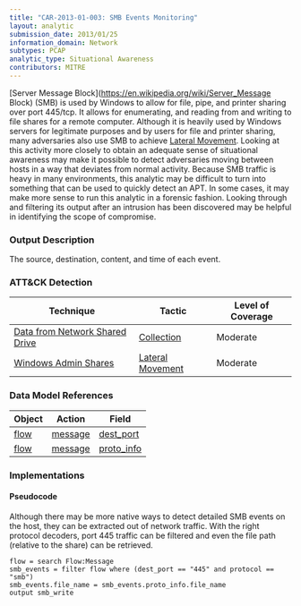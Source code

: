 ```yaml
---
title: "CAR-2013-01-003: SMB Events Monitoring"
layout: analytic
submission_date: 2013/01/25
information_domain: Network
subtypes: PCAP
analytic_type: Situational Awareness
contributors: MITRE
---
```


[Server Message Block](https://en.wikipedia.org/wiki/Server_Message Block) (SMB) is used by Windows to allow for file, pipe, and printer sharing over port 445/tcp. It allows for enumerating, and reading from and writing to file shares for a remote computer. Although it is heavily used by Windows servers for legitimate purposes and by users for file and printer sharing, many adversaries also use SMB to achieve [Lateral Movement](https://attack.mitre.org/tactics/TA0008). Looking at this activity more closely to obtain an adequate sense of situational awareness may make it possible to detect adversaries moving between hosts in a way that deviates from normal activity. Because SMB traffic is heavy in many environments, this analytic may be difficult to turn into something that can be used to quickly detect an APT. In some cases, it may make more sense to run this analytic in a forensic fashion. Looking through and filtering its output after an intrusion has been discovered may be helpful in identifying the scope of compromise. 

### Output Description

The source, destination, content, and time of each event.


### ATT&CK Detection

|Technique|Tactic|Level of Coverage|
|---|---|---|
|[Data from Network Shared Drive](https://attack.mitre.org/techniques/T1039/)|[Collection](https://attack.mitre.org/tactics/TA0009/)|Moderate|
|[Windows Admin Shares](https://attack.mitre.org/techniques/T1077/)|[Lateral Movement](https://attack.mitre.org/tactics/TA0008/)|Moderate|

### Data Model References

|Object|Action|Field|
|---|---|---|
|[flow](/data_model/flow) | [message](/data_model/flow#message) | [dest_port](/data_model/flow#dest_port) |
|[flow](/data_model/flow) | [message](/data_model/flow#message) | [proto_info](/data_model/flow#proto_info) |


### Implementations

#### Pseudocode

Although there may be more native ways to detect detailed SMB events on the host, they can be extracted out of network traffic. With the right protocol decoders, port 445 traffic can be filtered and even the file path (relative to the share) can be retrieved. 


```
flow = search Flow:Message
smb_events = filter flow where (dest_port == "445" and protocol == "smb")
smb_events.file_name = smb_events.proto_info.file_name
output smb_write
```


